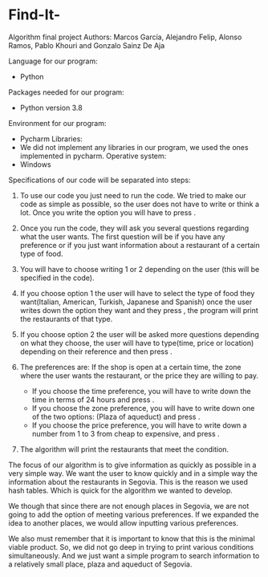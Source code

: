 # Find-It-
Algorithm final project 
Authors: Marcos García, Alejandro Felip, Alonso Ramos, Pablo Khouri and Gonzalo Sainz De Aja

Language for our program:
   - Python

Packages needed for our program:
   - Python version 3.8

Environment for our program:
   - Pycharm
Libraries:
   - We did not implement any libraries in our program, we used the ones implemented in pycharm.
 Operative system: 
   - Windows 
 

Specifications of our code will be separated into steps:

1. To use our code you just need to run the code. We tried to make our code as simple as possible, so the user does not have to write or think a lot. Once you write the option you will have to press <enter>.

2. Once you run the code, they will ask you several questions regarding what the user wants. The first question will be if you have any preference or if you just want information about a restaurant of a certain type of food.

3. You will have to choose writing 1 or 2 depending on the user (this will be specified in the code). 

4. If you choose option 1 the user will have to select the type of food they want(Italian, American, Turkish, Japanese and Spanish) once the user writes down the option they want and they press <enter>, the program will print the restaurants of that type.

5. If you choose option 2 the user will be asked more questions depending on what they choose, the user will have to type(time, price or location) depending on their reference and then press <enter>.

6. The preferences are: If the shop is open at a certain time, the zone where the user wants the restaurant, or the price they are willing to pay. 
    - If you choose the time preference, you will have to write down the time in terms of 24 hours and press <enter>.
    - If you choose the zone preference, you will have to write down one of the two options: (Plaza of aqueduct) and press <enter>.
    - If you choose the price preference, you will have to write down a number from 1 to 3 from cheap to expensive, and press <enter>.

7. The algorithm will print the restaurants that meet the condition.

The focus of our algorithm is to give information as quickly as possible in a very simple way. We want the user to know quickly and in a simple way the information about the restaurants in Segovia. This is the reason we used hash tables. Which is quick for the algorithm we wanted to develop.


We though that since there are not enough places in Segovia, we are not going to add the option of meeting various preferences. If we expanded the idea to another places, we would allow inputting various preferences.



We also must remember that it is important to know that this is the minimal viable product. So, we did not go deep in trying to print various conditions simultaneously. And we just want a simple program to search information to a relatively small place, plaza and aqueduct of Segovia.

